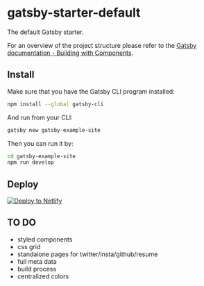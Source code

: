 # gatsby-starter-default

The default Gatsby starter.

For an overview of the project structure please refer to the [Gatsby documentation - Building with Components](https://www.gatsbyjs.org/docs/building-with-components/).

## Install

Make sure that you have the Gatsby CLI program installed:

```sh
npm install --global gatsby-cli
```

And run from your CLI:

```sh
gatsby new gatsby-example-site
```

Then you can run it by:

```sh
cd gatsby-example-site
npm run develop
```

## Deploy

[![Deploy to Netlify](https://www.netlify.com/img/deploy/button.svg)](https://app.netlify.com/start/deploy?repository=https://github.com/gatsbyjs/gatsby-starter-default)

## TO DO

* styled components
* css grid
* standalone pages for twitter/insta/github/resume
* full meta data
* build process
* centralized colors
